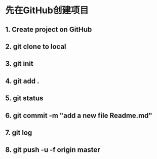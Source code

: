 # 先在GitHub创建项目
## 1. Create project on GitHub
## 2. git clone to local
## 3. git init
## 4. git add .
## 5. git status
## 6. git commit -m "add a new file Readme.md"
## 7. git log
## 8. git push -u -f origin master